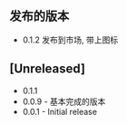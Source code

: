 

## 发布的版本
* 0.1.2 发布到市场, 带上图标


## [Unreleased]
* 0.1.1
* 0.0.9 - 基本完成的版本
* 0.0.1 -  Initial release

